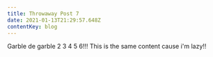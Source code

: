 ```yaml
---
title: Throwaway Post 7
date: 2021-01-13T21:29:57.648Z
contentKey: blog
---
```

Garble de garble 2 3 4 5 6!!! This is the same content cause i'm lazy!!
